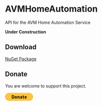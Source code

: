 # AVMHomeAutomation
API for the AVM Home Automation Service

**Under Construction**




## Download

[NuGet Package](https://www.nuget.org/packages/AVMHomeAutomation/)

## Donate

You are welcome to support this project. 

[![Donate](https://raw.githubusercontent.com/Bassman2/AVMHomeAutomation/master/.github/images/donate.gif)](https://www.paypal.me/GBassman)
